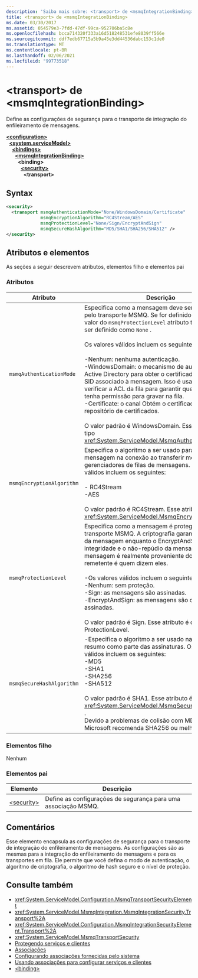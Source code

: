 ```yaml
---
description: 'Saiba mais sobre: <transport> de <msmqIntegrationBinding>'
title: <transport> de <msmqIntegrationBinding>
ms.date: 03/30/2017
ms.assetid: 054579e3-7fdd-47df-99ca-952706ba5c8e
ms.openlocfilehash: bcca714320f333a16d518248531efe8039ff566e
ms.sourcegitcommit: ddf7edb67715a5b9a45e3dd44536dabc153c1de0
ms.translationtype: MT
ms.contentlocale: pt-BR
ms.lasthandoff: 02/06/2021
ms.locfileid: "99773518"
---
```

# <a name="transport-of-msmqintegrationbinding"></a>\<transport> de \<msmqIntegrationBinding>

Define as configurações de segurança para o transporte de integração do enfileiramento de mensagens.  
  
[**\<configuration>**](../configuration-element.md)\
&nbsp;&nbsp;[**\<system.serviceModel>**](system-servicemodel.md)\
&nbsp;&nbsp;&nbsp;&nbsp;[**\<bindings>**](bindings.md)\
&nbsp;&nbsp;&nbsp;&nbsp;&nbsp;&nbsp;[**\<msmqIntegrationBinding>**](msmqintegrationbinding.md)\
&nbsp;&nbsp;&nbsp;&nbsp;&nbsp;&nbsp;&nbsp;&nbsp;**\<binding>**\
&nbsp;&nbsp;&nbsp;&nbsp;&nbsp;&nbsp;&nbsp;&nbsp;&nbsp;&nbsp;[**\<security>**](security-of-msmqintegrationbinding.md)\
&nbsp;&nbsp;&nbsp;&nbsp;&nbsp;&nbsp;&nbsp;&nbsp;&nbsp;&nbsp;&nbsp;&nbsp;**\<transport>**  
  
## <a name="syntax"></a>Syntax  
  
```xml  
<security>
  <transport msmqAuthenticationMode="None/WindowsDomain/Certificate"
             msmqEncryptionAlgorithm="RC4Stream/AES"
             msmqProtectionLevel="None/Sign/EncryptAndSign"
             msmqSecureHashAlgorithm="MD5/SHA1/SHA256/SHA512" />
</security>
```  
  
## <a name="attributes-and-elements"></a>Atributos e elementos  

 As seções a seguir descrevem atributos, elementos filho e elementos pai  
  
### <a name="attributes"></a>Atributos  
  
|Atributo|Descrição|  
|---------------|-----------------|  
|`msmqAuthenticationMode`|Especifica como a mensagem deve ser autenticada pelo transporte MSMQ. Se for definido como `None` , o valor do `msmqProtectionLevel` atributo também deverá ser definido como `None` .<br /><br /> Os valores válidos incluem os seguintes:<br /><br /> -Nenhum: nenhuma autenticação.<br />-WindowsDomain: o mecanismo de autenticação usa Active Directory para obter o certificado X. 509 para o SID associado à mensagem. Isso é usado para verificar a ACL da fila para garantir que o usuário tenha permissão para gravar na fila.<br />-Certificate: o canal Obtém o certificado do repositório de certificados.<br /><br /> O valor padrão é WindowsDomain. Esse atributo é do tipo <xref:System.ServiceModel.MsmqAuthenticationMode> .|  
|`msmqEncryptionAlgorithm`|Especifica o algoritmo a ser usado para criptografia de mensagem na conexão ao transferir mensagens entre gerenciadores de filas de mensagens. Os valores válidos incluem os seguintes:<br /><br /> - RC4Stream<br />-AES<br /><br /> O valor padrão é RC4Stream. Esse atributo é do tipo <xref:System.ServiceModel.MsmqEncryptionAlgorithm> .|  
|`msmqProtectionLevel`|Especifica como a mensagem é protegida no nível do transporte MSMQ. A criptografia garante a integridade da mensagem enquanto o EncryptAndSign garante a integridade e o não-repúdio da mensagem; ou seja, a mensagem é realmente proveniente do remetente e o remetente é quem dizem eles.<br /><br /> -Os valores válidos incluem o seguinte:<br />-Nenhum: sem proteção.<br />-Sign: as mensagens são assinadas.<br />-EncryptAndSign: as mensagens são criptografadas e assinadas.<br /><br /> O valor padrão é Sign. Esse atributo é do tipo ProtectionLevel.|  
|`msmqSecureHashAlgorithm`|-Especifica o algoritmo a ser usado na computação do resumo como parte das assinaturas. Os valores válidos incluem os seguintes:<br />-MD5<br />-SHA1<br />-SHA256<br />-SHA512<br /><br /> O valor padrão é SHA1. Esse atributo é do tipo <xref:System.ServiceModel.MsmqSecureHashAlgorithm> .<br>Devido a problemas de colisão com MD5 e SHA1, a Microsoft recomenda SHA256 ou melhor.|  
  
### <a name="child-elements"></a>Elementos filho  

 Nenhum  
  
### <a name="parent-elements"></a>Elementos pai  
  
|Elemento|Descrição|  
|-------------|-----------------|  
|[\<security>](security-of-basichttpbinding.md)|Define as configurações de segurança para uma associação MSMQ.|  
  
## <a name="remarks"></a>Comentários  

 Esse elemento encapsula as configurações de segurança para o transporte de integração do enfileiramento de mensagens. As configurações são as mesmas para a integração do enfileiramento de mensagens e para os transportes em fila. Ele permite que você defina o modo de autenticação, o algoritmo de criptografia, o algoritmo de hash seguro e o nível de proteção.  
  
## <a name="see-also"></a>Consulte também

- <xref:System.ServiceModel.Configuration.MsmqTransportSecurityElement>
- <xref:System.ServiceModel.MsmqIntegration.MsmqIntegrationSecurity.Transport%2A>
- <xref:System.ServiceModel.Configuration.MsmqIntegrationSecurityElement.Transport%2A>
- <xref:System.ServiceModel.MsmqTransportSecurity>
- [Protegendo serviços e clientes](../../../wcf/feature-details/securing-services-and-clients.md)
- [Associações](../../../wcf/bindings.md)
- [Configurando associações fornecidas pelo sistema](../../../wcf/feature-details/configuring-system-provided-bindings.md)
- [Usando associações para configurar serviços e clientes](../../../wcf/using-bindings-to-configure-services-and-clients.md)
- [\<binding>](bindings.md)
